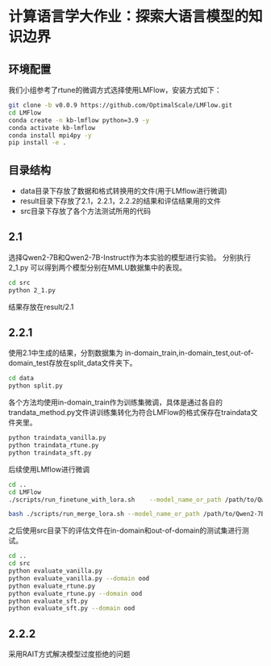 # 计算语言学大作业：探索大语言模型的知识边界

## 环境配置
我们小组参考了rtune的微调方式选择使用LMFlow，安装方式如下：
```sh
git clone -b v0.0.9 https://github.com/OptimalScale/LMFlow.git
cd LMFlow
conda create -n kb-lmflow python=3.9 -y
conda activate kb-lmflow
conda install mpi4py -y
pip install -e .
```
## 目录结构
* data目录下存放了数据和格式转换用的文件(用于LMflow进行微调)
* result目录下存放了2.1，2.2.1，2.2.2的结果和评估结果用的文件
* src目录下存放了各个方法测试所用的代码

## 2.1
选择Qwen2-7B和Qwen2-7B-Instruct作为本实验的模型进行实验。
分别执行 2_1.py 可以得到两个模型分别在MMLU数据集中的表现。
```sh
cd src
python 2_1.py
```

结果存放在result/2.1

## 2.2.1
使用2.1中生成的结果，分割数据集为 in-domain_train,in-domain_test,out-of-domain_test存放在split_data文件夹下。
```sh
cd data
python split.py
```

各个方法均使用in-domain_train作为训练集微调，具体是通过各自的trandata_method.py文件讲训练集转化为符合LMFlow的格式保存在traindata文件夹里。

```sh
python traindata_vanilla.py
python traindata_rtune.py
python traindata_sft.py
```

后续使用LMflow进行微调
```sh
cd ..
cd LMFlow
./scripts/run_finetune_with_lora.sh    --model_name_or_path /path/to/Qwen2-7B   --dataset_path  ../data/Qwen2-7B/traindata/sft    --output_lora_path  ../output_models/Qwen2-7B-sft/lora 

bash ./scripts/run_merge_lora.sh --model_name_or_path /path/to/Qwen2-7B --lora_model_path ../output_models/Qwen2-7B-sft/lora --output_model_path ../output_models/Qwen2-7B-sft/merge --device cpu
```

之后使用src目录下的评估文件在in-domain和out-of-domain的测试集进行测试。
```sh
cd ..
cd src
python evaluate_vanilla.py
python evaluate_vanilla.py --domain ood
python evaluate_rtune.py
python evaluate_rtune.py --domain ood
python evaluate_sft.py
python evaluate_sft.py --domain ood
```

## 2.2.2
采用RAIT方式解决模型过度拒绝的问题


